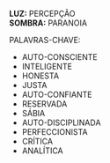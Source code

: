 **LUZ:** PERCEPÇÃO  
**SOMBRA:** PARANOIA

PALAVRAS-CHAVE:
- AUTO-CONSCIENTE
- INTELIGENTE
- HONESTA
- JUSTA
- AUTO-CONFIANTE
- RESERVADA
- SÁBIA
- AUTO-DISCIPLINADA
- PERFECCIONISTA
- CRÍTICA
- ANALÍTICA